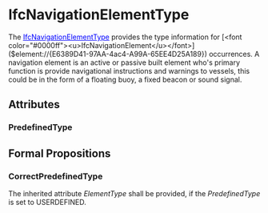 # IfcNavigationElementType

The [<font color="#0000ff"><u>IfcNavigationElementType</u></font>]($element://{632D826D-90EE-4587-8EE3-DCF77AD5CE12})  provides the type information for [<font color="#0000ff"><u>IfcNavigationElement</u></font>]($element://{E6389D41-97AA-4ac4-A99A-65EE4D25A189})  occurrences.
A navigation element is an active or passive built element who's primary function is provide navigational instructions and warnings to vessels, this could be in the form of a floating buoy, a fixed beacon or sound signal.

## Attributes

### PredefinedType


## Formal Propositions

### CorrectPredefinedType
The inherited attribute _ElementType_ shall be provided, if the _PredefinedType_ is set to USERDEFINED.
